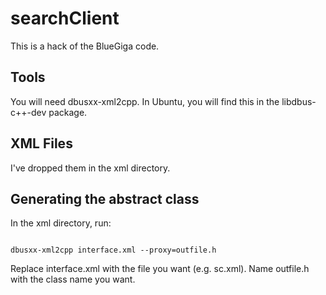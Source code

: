 # searchClient
This is a hack of the BlueGiga code.

## Tools
You will need dbusxx-xml2cpp.  In Ubuntu, you will find this in the libdbus-c++-dev package.

## XML Files
I've dropped them in the xml directory.

## Generating the abstract class
In the xml directory, run:
```

dbusxx-xml2cpp interface.xml --proxy=outfile.h
```
Replace interface.xml with the file you want (e.g. sc.xml).  Name outfile.h with the class name you want.
